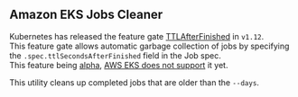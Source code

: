 ## Amazon EKS Jobs Cleaner
Kubernetes has released the feature gate [TTLAfterFinished](https://kubernetes.io/docs/concepts/workloads/controllers/ttlafterfinished/) in `v1.12`.<br/>
This feature gate allows automatic garbage collection of jobs by specifying the `.spec.ttlSecondsAfterFinished` field in the Job spec.<br/>
This feature being [alpha](https://kubernetes.io/docs/reference/command-line-tools-reference/feature-gates/), [AWS EKS does not support](https://github.com/aws/containers-roadmap/issues/255) it yet.

This utility cleans up completed jobs that are older than the `--days`.